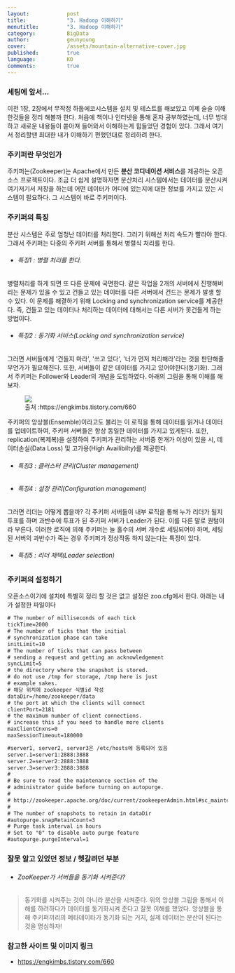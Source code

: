 ```yaml
---
layout:            post
title:             "3. Hadoop 이해하기"
menutitle:         "3. Hadoop 이해하기"
category:          BigData
author:            geunyoung
cover:             /assets/mountain-alternative-cover.jpg
published:         true
language:          KO
comments:          true
---
```

 
  
### 세팅에 앞서...
  
  이전 1장, 2장에서 무작정 하둡에코시스템을 설치 및 테스트를 해보았고 이제 슬슬 이해한것들을 정리 해볼까 한다. 처음에 책이나 인터넷을 통해 혼자 공부하였는데, 너무 방대하고 새로운 내용들이 쏟아져 들어와서 이해하는게 힘들었던 경험이 있다. 그래서 여기서 정리할땐 최대한 내가 이해하기 편했던대로 정리하려 한다. 
    
### 주키퍼란 무엇인가
  
  주키퍼는(Zookeeper)는 Apache에서 만든 **분산 코디네이션 서비스**를 제공하는 오픈소스 프로젝트이다. 조금 더 쉽게 설명하자면 분산처리 시스템에서는 데이터를 분산시켜 여기저기서 저장을 하는데 어떤 데이터가 어디에 있는지에 대한 정보를 가지고 있는 시스템이 필요하다. 그 시스템이 바로 주키퍼이다.
  
### 주키퍼의 특징
  
  분산 시스템은 주로 엄청난 데이터를 처리한다. 그러기 위해선 처리 속도가 빨라야 한다. 그래서 주키퍼는 다중의 주키퍼 서버를 통해서 병렬식 처리를 한다.
  
 * ###### 특징1 : 병렬 처리를 한다.
 
 병렬처리를 하게 되면 또 다른 문제에 국면한다. 같은 작업을 2개의 서버에서 진행해버리는 문제가 있을 수 있고 건들고 있는 데이터를 다른 서버에서 건드는 문제가 발생 할 수 있다. 이 문제를 해결하기 위해 Locking and synchronization service를 제공한다. 즉, 건들고 있는 데이터나 처리하는 데이터에 대해서는 다른 서버가 못건들게 하는 방법이다.
 
 * ###### 특징2 : 동기화 서비스(Locking and synchronization service)
 
 그러면 서버들에게 '건들지 마라', '쓰고 있다', '너가 먼저 처리해라'라는 것을 판단해줄 무언가가 필요해진다. 또한, 서버들이 같은 데이터를 가지고 있어야한다(동기화). 그래서 주키퍼는 Follower와 Leader의 개념을 도입하였다. 아래의 그림을 통해 이해를 해보자.
   
<figure>
<img src="{{ "/media/img/Bigdata/zookeeper.png" | absolute_url }}" />
<figcaption>출처 :https://engkimbs.tistory.com/660 </figcaption>
</figure>
  
주키퍼의 앙상블(Ensemble)이라고도 불리는 이 로직을 통해 데이터를 읽거나 데이터를 업데이트하여, 주키퍼 서버들은 항상 동일한 데이터를 가지고 있게된다. 또한, replication(복제복)을 설정하여 주키퍼가 관리하는 서버중 한개가 이상이 있을 시, 데이터손실(Data Loss) 및 고가용(High Availibilty)를 제공한다.
 
 * ###### 특징3 : 클러스터 관리(Cluster management) 
 * ###### 특징4 : 설정 관리(Configuration management)
 
그러면 리더는 어떻게 뽑을까? 각 주키퍼 서버들이 내부 로직을 통해 누가 리더가 될지 투표를 하며 과반수에 투표가 된 주키퍼 서버가 Leader가 된다. 이를 다른 말로 퀀텀이라 부른다. 이러한 로직에 의해 주키퍼는 늘 홀수의 서버 개수로 세팅되어야 하며, 세팅된 서버의 과반수가 죽는 경우 주키퍼가 정상작동 하지 않는다는 특정이 있다.
 
 * ###### 특징5 : 리더 채택(Leader selection)
  
  
### 주키퍼의 설정하기

오픈소스이기에 설치에 특별히 정리 할 것은 없고 설정은 zoo.cfg에서 한다.
아래는 내가 설정한 파일이다

```xml
# The number of milliseconds of each tick
tickTime=2000
# The number of ticks that the initial
# synchronization phase can take
initLimit=10
# The number of ticks that can pass between
# sending a request and getting an acknowledgement
syncLimit=5
# the directory where the snapshot is stored.
# do not use /tmp for storage, /tmp here is just
# example sakes.
# 해당 위치에 zookeeper 식별id 작성
dataDir=/home/zookeeper/data
# the port at which the clients will connect
clientPort=2181
# the maximum number of client connections.
# increase this if you need to handle more clients
maxClientCnxns=0
maxSessionTimeout=180000

#server1, server2, server3은 /etc/hosts에 등록되어 있음
server.1=server1:2888:3888
server.2=server2:2888:3888
server.3=server3:2888:3888
#
# Be sure to read the maintenance section of the
# administrator guide before turning on autopurge.
#
# http://zookeeper.apache.org/doc/current/zookeeperAdmin.html#sc_maintenance
#
# The number of snapshots to retain in dataDir
#autopurge.snapRetainCount=3
# Purge task interval in hours
# Set to "0" to disable auto purge feature
#autopurge.purgeInterval=1
```  
  
### 잘못 알고 있었던 정보 / 헷갈려던 부분
  
 * ###### ZooKeeper가 서버들을 동기화 시켜준다?
  >동기화를 시켜주는 것이 아니라 분산을 시켜준다. 위의 앙상블 그림을 통해서 이해를 하려하다가 데이터를 동기화시켜 준다고 잘못 이해를 했었다. 앙상블을 통해 주키퍼끼리의 메타데이타가 동기화 되는 거지, 실제 데이터는 분산이 된다는 것을 명심하자!

### 참고한 사이트 및 이미지 링크
  
 * https://engkimbs.tistory.com/660
